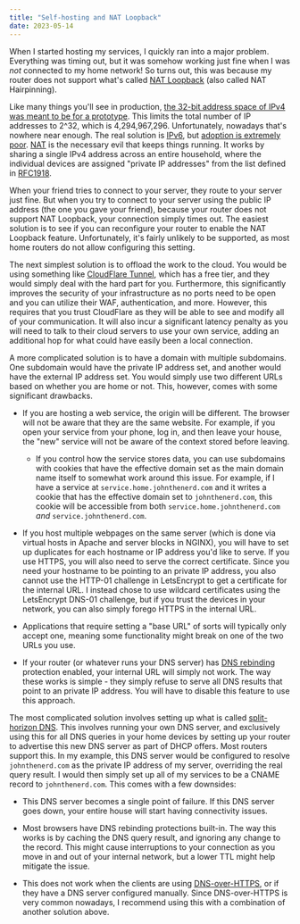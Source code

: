 ```yaml
---
title: "Self-hosting and NAT Loopback"
date: 2023-05-14
---
```


When I started hosting my services, I quickly ran into a major problem. Everything was timing out, but it was somehow working just fine when I was *not* connected to my home network! So turns out, this was because my router does not support what's called [NAT Loopback](https://en.wikipedia.org/wiki/Network_address_translation#NAT_hairpinning) (also called NAT Hairpinning).

Like many things you'll see in production, [the 32-bit address space of IPv4 was meant to be for a prototype](https://www.youtube.com/watch?v=17GtmwyvmWE&feature=share&t=26m18s). This limits the total number of IP addresses to 2^32, which is 4,294,967,296. Unfortunately, nowadays that's nowhere near enough. The real solution is [IPv6](https://en.wikipedia.org/wiki/IPv6), but [adoption is extremely poor](https://www.google.com/intl/en/ipv6/statistics.html#tab=per-country-ipv6-adoption). [NAT](https://en.wikipedia.org/wiki/Network_address_translation) is the necessary evil that keeps things running. It works by sharing a single IPv4 address across an entire household, where the individual devices are assigned "private IP addresses" from the list defined in [RFC1918](https://datatracker.ietf.org/doc/html/rfc1918).

When your friend tries to connect to your server, they route to your server just fine. But when you try to connect to your server using the public IP address (the one you gave your friend), because your router does not support NAT Loopback, your connection simply times out. The easiest solution is to see if you can reconfigure your router to enable the NAT Loopback feature. Unfortunately, it's fairly unlikely to be supported, as most home routers do not allow configuring this setting.

The next simplest solution is to offload the work to the cloud. You would be using something like [CloudFlare Tunnel](https://www.cloudflare.com/en-ca/products/tunnel/), which has a free tier, and they would simply deal with the hard part for you. Furthermore, this significantly improves the security of your infrastructure as no ports need to be open and you can utilize their WAF, authentication, and more. However, this requires that you trust CloudFlare as they will be able to see and modify all of your communication. It will also incur a significant latency penalty as you will need to talk to their cloud servers to use your own service, adding an additional hop for what could have easily been a local connection.

A more complicated solution is to have a domain with multiple subdomains. One subdomain would have the private IP address set, and another would have the external IP address set. You would simply use two different URLs based on whether you are home or not. This, however, comes with some significant drawbacks.

- If you are hosting a web service, the origin will be different. The browser will not be aware that they are the same website. For example, if you open your service from your phone, log in, and then leave your house, the "new" service will not be aware of the context stored before leaving.
    - If you control how the service stores data, you can use subdomains with cookies that have the effective domain set as the main domain name itself to somewhat work around this issue. For example, if I have a service at `service.home.johnthenerd.com` and it writes a cookie that has the effective domain set to `johnthenerd.com`, this cookie will be accessible from both `service.home.johnthenerd.com` *and* `service.johnthenerd.com`.

- If you host multiple webpages on the same server (which is done via virtual hosts in Apache and server blocks in NGINX), you will have to set up duplicates for each hostname or IP address you'd like to serve. If you use HTTPS, you will also need to serve the correct certificate. Since you need your hostname to be pointing to an private IP address, you also cannot use the HTTP-01 challenge in LetsEncrypt to get a certificate for the internal URL. I instead chose to use wildcard certificates using the LetsEncrypt DNS-01 challenge, but if you trust the devices in your network, you can also simply forego HTTPS in the internal URL.

- Applications that require setting a "base URL" of sorts will typically only accept one, meaning some functionality might break on one of the two URLs you use.

- If your router (or whatever runs your DNS server) has [DNS rebinding](https://en.wikipedia.org/wiki/DNS_rebinding) protection enabled, your internal URL will simply not work. The way these works is simple - they simply refuse to serve all DNS results that point to an private IP address. You will have to disable this feature to use this approach.

The most complicated solution involves setting up what is called [split-horizon DNS](https://en.wikipedia.org/wiki/Split-horizon_DNS). This involves running your own DNS server, and exclusively using this for all DNS queries in your home devices by setting up your router to advertise this new DNS server as part of DHCP offers. Most routers support this. In my example, this DNS server would be configured to resolve `johnthenerd.com` as the private IP address of my server, overriding the real query result. I would then simply set up all of my services to be a CNAME record to `johnthenerd.com`. This comes with a few downsides:

- This DNS server becomes a single point of failure. If this DNS server goes down, your entire house will start having connectivity issues.

- Most browsers have DNS rebinding protections built-in. The way this works is by caching the DNS query result, and ignoring any change to the record. This might cause interruptions to your connection as you move in and out of your internal network, but a lower TTL might help mitigate the issue.

- This does not work when the clients are using [DNS-over-HTTPS](https://en.wikipedia.org/wiki/DNS_over_HTTPS), or if they have a DNS server configured manually. Since DNS-over-HTTPS is very common nowadays, I recommend using this with a combination of another solution above.